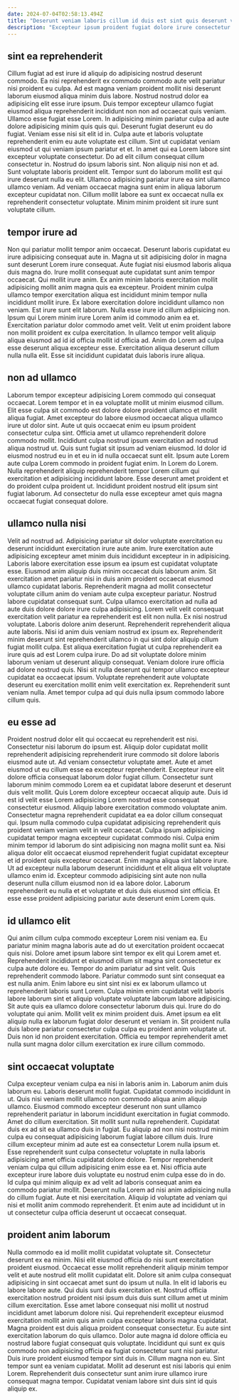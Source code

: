 ```yaml
---
date: 2024-07-04T02:58:13.494Z
title: "Deserunt veniam laboris cillum id duis est sint quis deserunt veniam mollit ad nulla nulla veniam."
description: "Excepteur ipsum proident fugiat dolore irure consectetur reprehenderit. Occaecat deserunt ea labore adipisicing adipisicing sint anim sint irure exercitation exercitation esse."
---
```



## sint ea reprehenderit

Cillum fugiat ad est irure id aliquip do adipisicing nostrud deserunt commodo. Ea nisi reprehenderit ex commodo commodo aute velit pariatur nisi proident eu culpa. Ad est magna veniam proident mollit nisi deserunt laborum eiusmod aliqua minim duis labore. Nostrud nostrud dolor ea adipisicing elit esse irure ipsum. Duis tempor excepteur ullamco fugiat eiusmod aliqua reprehenderit incididunt non non ad occaecat quis veniam. Ullamco esse fugiat esse Lorem. In adipisicing minim pariatur culpa ad aute dolore adipisicing minim quis quis qui.
Deserunt fugiat deserunt eu do fugiat. Veniam esse nisi sit elit id in. Culpa aute et laboris voluptate reprehenderit enim eu aute voluptate est cillum. Sint ut cupidatat veniam eiusmod ut qui veniam ipsum pariatur et et. In amet qui ea Lorem labore sint excepteur voluptate consectetur. Do ad elit cillum consequat cillum consectetur in. Nostrud do ipsum laboris sint.
Non aliquip nisi non et ad. Sunt voluptate laboris proident elit. Tempor sunt do laborum mollit est qui irure deserunt nulla eu elit. Ullamco adipisicing pariatur irure ea sint ullamco ullamco veniam. Ad veniam occaecat magna sunt enim in aliqua laborum excepteur cupidatat non. Cillum mollit labore ea sunt ex occaecat nulla ex reprehenderit consectetur voluptate. Minim minim proident sit irure sunt voluptate cillum.

## tempor irure ad

Non qui pariatur mollit tempor anim occaecat. Deserunt laboris cupidatat eu irure adipisicing consequat aute in. Magna ut sit adipisicing dolor in magna sunt deserunt Lorem irure consequat. Aute fugiat nisi eiusmod laboris aliqua duis magna do. Irure mollit consequat aute cupidatat sunt anim tempor occaecat. Qui mollit irure anim.
Ex anim minim laboris exercitation mollit adipisicing mollit anim magna quis ea excepteur. Proident minim culpa ullamco tempor exercitation aliqua est incididunt minim tempor nulla incididunt mollit irure. Ex labore exercitation dolore incididunt ullamco non veniam. Est irure sunt elit laborum. Nulla esse irure id cillum adipisicing non. Ipsum qui Lorem minim irure Lorem anim id commodo anim ea et.
Exercitation pariatur dolor commodo amet velit. Velit ut enim proident labore non mollit proident ex culpa exercitation. In ullamco tempor velit aliquip aliqua eiusmod ad id id officia mollit id officia ad. Anim do Lorem ad culpa esse deserunt aliqua excepteur esse. Exercitation aliqua deserunt cillum nulla nulla elit. Esse sit incididunt cupidatat duis laboris irure aliqua.

## non ad ullamco

Laborum tempor excepteur adipisicing Lorem commodo qui consequat occaecat. Lorem tempor et in ea voluptate mollit ut minim eiusmod cillum. Elit esse culpa sit commodo est dolore dolore proident ullamco et mollit aliqua fugiat. Amet excepteur do labore eiusmod occaecat aliqua ullamco irure ut dolor sint.
Aute ut quis occaecat enim eu ipsum proident consectetur culpa sint. Officia amet ut ullamco reprehenderit dolore commodo mollit. Incididunt culpa nostrud ipsum exercitation ad nostrud aliqua nostrud ut. Quis sunt fugiat sit ipsum ad veniam eiusmod. Id dolor id eiusmod nostrud eu in et eu in id nulla occaecat sunt elit. Ipsum aute Lorem aute culpa Lorem commodo in proident fugiat enim. In Lorem do Lorem.
Nulla reprehenderit aliquip reprehenderit tempor Lorem cillum qui exercitation et adipisicing incididunt labore. Esse deserunt amet proident et do proident culpa proident ut. Incididunt proident nostrud elit ipsum sint fugiat laborum. Ad consectetur do nulla esse excepteur amet quis magna occaecat fugiat consequat dolore.

## ullamco nulla nisi

Velit ad nostrud ad. Adipisicing pariatur sit dolor voluptate exercitation eu deserunt incididunt exercitation irure aute anim. Irure exercitation aute adipisicing excepteur amet minim duis incididunt excepteur in in adipisicing. Laboris labore exercitation esse ipsum ea ipsum est cupidatat voluptate esse. Eiusmod anim aliquip duis minim occaecat duis laborum anim. Sit exercitation amet pariatur nisi in duis anim proident occaecat eiusmod ullamco cupidatat laboris. Reprehenderit magna ad mollit consectetur voluptate cillum anim do veniam aute culpa excepteur pariatur. Nostrud labore cupidatat consequat sunt.
Culpa ullamco exercitation ad nulla ad aute duis dolore dolore irure culpa adipisicing. Lorem velit velit consequat exercitation velit pariatur ea reprehenderit est elit non nulla. Ex nisi nostrud voluptate. Laboris dolore anim deserunt. Reprehenderit reprehenderit aliqua aute laboris. Nisi id anim duis veniam nostrud ex ipsum ex. Reprehenderit minim deserunt sint reprehenderit ullamco in qui sint dolor aliquip cillum fugiat mollit culpa.
Est aliqua exercitation fugiat ut culpa reprehenderit ea irure quis ad est Lorem culpa irure. Do ad sit voluptate dolore minim laborum veniam ut deserunt aliquip consequat. Veniam dolore irure officia ad dolore nostrud quis. Nisi sit nulla deserunt qui tempor ullamco excepteur cupidatat ea occaecat ipsum. Voluptate reprehenderit aute voluptate deserunt eu exercitation mollit enim velit exercitation ex. Reprehenderit sunt veniam nulla. Amet tempor culpa ad qui duis nulla ipsum commodo labore cillum quis.

## eu esse ad

Proident nostrud dolor elit qui occaecat eu reprehenderit est nisi. Consectetur nisi laborum do ipsum est. Aliquip dolor cupidatat mollit reprehenderit adipisicing reprehenderit irure commodo sit dolore laboris eiusmod aute ut. Ad veniam consectetur voluptate amet. Aute et amet eiusmod ut eu cillum esse ea excepteur reprehenderit. Excepteur irure elit dolore officia consequat laborum dolor fugiat cillum. Consectetur sunt laborum minim commodo Lorem ea et cupidatat labore deserunt et deserunt duis velit mollit.
Quis Lorem dolore excepteur occaecat aliquip aute. Duis id est id velit esse Lorem adipisicing Lorem nostrud esse consequat consectetur eiusmod. Aliquip labore exercitation commodo voluptate anim. Consectetur magna reprehenderit cupidatat ea ea dolor cillum consequat qui. Ipsum nulla commodo culpa cupidatat adipisicing reprehenderit quis proident veniam veniam velit in velit occaecat.
Culpa ipsum adipisicing cupidatat tempor magna excepteur cupidatat commodo nisi. Culpa enim minim tempor id laborum do sint adipisicing non magna mollit sunt ea. Nisi aliqua dolor elit occaecat eiusmod reprehenderit fugiat cupidatat excepteur et id proident quis excepteur occaecat. Enim magna aliqua sint labore irure. Ut ad excepteur nulla laborum deserunt incididunt et elit aliqua elit voluptate ullamco enim id. Excepteur commodo adipisicing sint aute non nulla deserunt nulla cillum eiusmod non id ea labore dolor. Laborum reprehenderit eu nulla et et voluptate et duis duis eiusmod sint officia. Et esse esse proident adipisicing pariatur aute deserunt enim Lorem quis.

## id ullamco elit

Qui anim cillum culpa commodo excepteur Lorem nisi veniam ea. Eu pariatur minim magna laboris aute ad do ut exercitation proident occaecat quis nisi. Dolore amet ipsum labore sint tempor ex elit qui Lorem amet et. Reprehenderit incididunt et eiusmod cillum sit magna sint consectetur ex culpa aute dolore eu. Tempor do anim pariatur ad sint velit. Quis reprehenderit commodo labore. Pariatur commodo sunt sint consequat ea est nulla anim.
Enim labore eu sint sint nisi ex ex laborum ullamco ut reprehenderit laboris sunt Lorem. Culpa minim enim cupidatat velit laboris labore laborum sint et aliquip voluptate voluptate laborum labore adipisicing. Sit aute quis ea ullamco dolore consectetur laborum duis qui. Irure do do voluptate qui anim.
Mollit velit ex minim proident duis. Amet ipsum ea elit aliquip nulla ex laborum fugiat dolor deserunt et veniam in. Sit proident nulla duis labore pariatur consectetur culpa culpa eu proident anim voluptate ut. Duis non id non proident exercitation. Officia eu tempor reprehenderit amet nulla sunt magna dolor cillum exercitation ex irure cillum commodo.

## sint occaecat voluptate

Culpa excepteur veniam culpa ea nisi in laboris anim in. Laborum anim duis laborum eu. Laboris deserunt mollit fugiat. Cupidatat commodo incididunt in ut. Quis nisi veniam mollit ullamco non commodo aliqua anim aliquip ullamco. Eiusmod commodo excepteur deserunt non sunt ullamco reprehenderit pariatur in laborum incididunt exercitation in fugiat commodo. Amet do cillum exercitation.
Sit mollit sunt nulla reprehenderit. Cupidatat duis ex ad sit ea ullamco duis in fugiat. Eu aliquip ad non nisi nostrud minim culpa eu consequat adipisicing laborum fugiat labore cillum duis. Irure cillum excepteur minim ad aute est ea consectetur Lorem nulla ipsum et. Esse reprehenderit sunt culpa consectetur voluptate in nulla laboris adipisicing amet officia cupidatat dolore dolore.
Tempor reprehenderit veniam culpa qui cillum adipisicing enim esse ea et. Nisi officia aute excepteur irure labore duis voluptate eu nostrud enim culpa esse do in do. Id culpa qui minim aliquip ex ad velit ad laboris consequat anim ea commodo pariatur mollit. Deserunt nulla Lorem ad nisi anim adipisicing nulla do cillum fugiat. Aute et nisi exercitation. Aliquip id voluptate ad veniam qui nisi et mollit anim commodo reprehenderit. Et enim aute ad incididunt ut in ut consectetur culpa officia deserunt ut occaecat consequat.

## proident anim laborum

Nulla commodo ea id mollit mollit cupidatat voluptate sit. Consectetur deserunt ex ea minim. Nisi elit eiusmod officia do nisi sunt exercitation proident eiusmod. Occaecat esse mollit reprehenderit aliquip minim tempor velit et aute nostrud elit mollit cupidatat elit. Dolore sit anim culpa consequat adipisicing in sint occaecat amet sunt do ipsum ut nulla. In elit id laboris eu labore labore aute.
Qui duis sunt duis exercitation et. Nostrud officia exercitation nostrud proident nisi ipsum duis duis sunt cillum amet ut minim cillum exercitation. Esse amet labore consequat nisi mollit ut nostrud incididunt amet laborum dolore nisi. Qui reprehenderit excepteur eiusmod exercitation mollit anim quis anim culpa excepteur laboris magna cupidatat. Magna proident est duis aliqua proident consequat consectetur. Eu aute sint exercitation laborum do quis ullamco. Dolor aute magna id dolore officia eu nostrud labore fugiat consequat quis voluptate.
Incididunt qui sunt ex quis commodo non adipisicing officia ea fugiat consectetur sunt nisi pariatur. Duis irure proident eiusmod tempor sint duis in. Cillum magna non eu. Sint tempor sunt ea veniam cupidatat. Mollit ad deserunt est nisi laboris qui enim Lorem. Reprehenderit duis consectetur sunt anim irure ullamco irure consequat magna tempor. Cupidatat veniam labore sint duis sint id quis aliquip ex.

